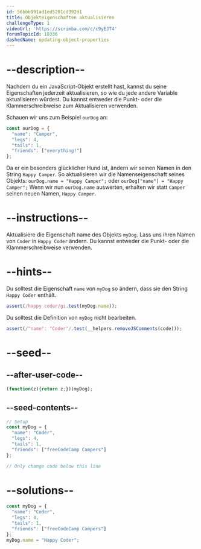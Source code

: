 ```yaml
---
id: 56bbb991ad1ed5201cd392d1
title: Objekteigenschaften aktualisieren
challengeType: 1
videoUrl: 'https://scrimba.com/c/c9yEJT4'
forumTopicId: 18336
dashedName: updating-object-properties
---
```


# --description--

Nachdem du ein JavaScript-Objekt erstellt hast, kannst du seine Eigenschaften jederzeit aktualisieren, so wie du jede andere Variable aktualisieren würdest. Du kannst entweder die Punkt- oder die Klammerschreibweise zum Aktualisieren verwenden.

Schauen wir uns zum Beispiel `ourDog` an:

```js
const ourDog = {
  "name": "Camper",
  "legs": 4,
  "tails": 1,
  "friends": ["everything!"]
};
```

Da er ein besonders glücklicher Hund ist, ändern wir seinen Namen in den String `Happy Camper`. So aktualisieren wir die Namenseigenschaft seines Objekts: `ourDog.name = "Happy Camper";` oder `ourDog["name"] = "Happy Camper";` Wenn wir nun `ourDog.name` auswerten, erhalten wir statt `Camper` seinen neuen Namen, `Happy Camper`.

# --instructions--

Aktualisiere die Eigenschaft name des Objekts `myDog`. Lass uns ihren Namen von `Coder` in `Happy Coder` ändern. Du kannst entweder die Punkt- oder die Klammerschreibweise verwenden.

# --hints--

Du solltest die Eigenschaft `name` von `myDog` so ändern, dass sie den String `Happy Coder` enthält.

```js
assert(/happy coder/gi.test(myDog.name));
```

Du solltest die Definition von `myDog` nicht bearbeiten.

```js
assert(/"name": "Coder"/.test(__helpers.removeJSComments(code)));
```

# --seed--

## --after-user-code--

```js
(function(z){return z;})(myDog);
```

## --seed-contents--

```js
// Setup
const myDog = {
  "name": "Coder",
  "legs": 4,
  "tails": 1,
  "friends": ["freeCodeCamp Campers"]
};

// Only change code below this line

```

# --solutions--

```js
const myDog = {
  "name": "Coder",
  "legs": 4,
  "tails": 1,
  "friends": ["freeCodeCamp Campers"]
};
myDog.name = "Happy Coder";
```
